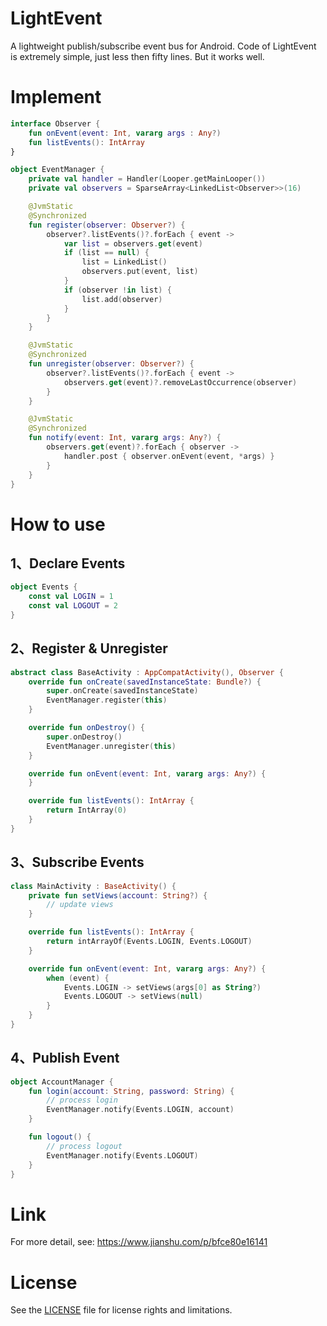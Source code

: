# LightEvent
A lightweight publish/subscribe event bus for Android.
Code of LightEvent is extremely simple, just less then fifty lines.
But it works well.


# Implement
```kotlin
interface Observer {
    fun onEvent(event: Int, vararg args : Any?)
    fun listEvents(): IntArray
}
```

```kotlin
object EventManager {
    private val handler = Handler(Looper.getMainLooper())
    private val observers = SparseArray<LinkedList<Observer>>(16)

    @JvmStatic
    @Synchronized
    fun register(observer: Observer?) {
        observer?.listEvents()?.forEach { event ->
            var list = observers.get(event)
            if (list == null) {
                list = LinkedList()
                observers.put(event, list)
            }
            if (observer !in list) {
                list.add(observer)
            }
        }
    }

    @JvmStatic
    @Synchronized
    fun unregister(observer: Observer?) {
        observer?.listEvents()?.forEach { event ->
            observers.get(event)?.removeLastOccurrence(observer)
        }
    }

    @JvmStatic
    @Synchronized
    fun notify(event: Int, vararg args: Any?) {
        observers.get(event)?.forEach { observer ->
            handler.post { observer.onEvent(event, *args) }
        }
    }
}
```

# How to use

## 1、Declare Events
```kotlin
object Events {
    const val LOGIN = 1
    const val LOGOUT = 2
}
```

## 2、Register & Unregister
```kotlin
abstract class BaseActivity : AppCompatActivity(), Observer {
    override fun onCreate(savedInstanceState: Bundle?) {
        super.onCreate(savedInstanceState)
        EventManager.register(this)
    }

    override fun onDestroy() {
        super.onDestroy()
        EventManager.unregister(this)
    }

    override fun onEvent(event: Int, vararg args: Any?) {
    }

    override fun listEvents(): IntArray {
        return IntArray(0)
    }
}
```

## 3、Subscribe Events
```kotlin
class MainActivity : BaseActivity() {
    private fun setViews(account: String?) {
        // update views
    }

    override fun listEvents(): IntArray {
        return intArrayOf(Events.LOGIN, Events.LOGOUT)
    }

    override fun onEvent(event: Int, vararg args: Any?) {
        when (event) {
            Events.LOGIN -> setViews(args[0] as String?)
            Events.LOGOUT -> setViews(null)
        }
    }
}
```

## 4、Publish Event
```kotlin
object AccountManager {
    fun login(account: String, password: String) {
        // process login
        EventManager.notify(Events.LOGIN, account)
    }

    fun logout() {
        // process logout
        EventManager.notify(Events.LOGOUT)
    }
}
```


# Link
For more detail, see:
https://www.jianshu.com/p/bfce80e16141

# License
See the [LICENSE](LICENSE.md) file for license rights and limitations.

